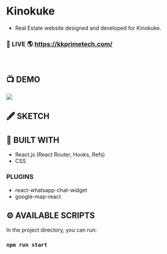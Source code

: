 # Kinokuke

- Real Estate website designed and developed for Kinokuke.

### 🚀 LIVE 🌎 https://kkprimetech.com/

<br />

## 📺 DEMO

![](https://github.com/Philight/kinokuke/blob/master/src/assets/preview.gif)

## 🖋️ SKETCH

## 🧰 BUILT WITH

- React.js (React Router, Hooks, Refs)
- CSS

### PLUGINS

- react-whatsapp-chat-widget
- google-map-react

## ⚙️ AVAILABLE SCRIPTS

In the project directory, you can run:

### `npm run start`
